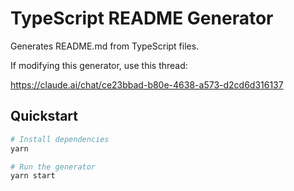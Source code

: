 # TypeScript README Generator

Generates README.md from TypeScript files.

If modifying this generator, use this thread:

https://claude.ai/chat/ce23bbad-b80e-4638-a573-d2cd6d316137

## Quickstart

```bash
# Install dependencies
yarn

# Run the generator
yarn start
```
